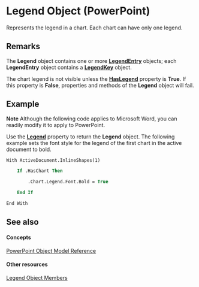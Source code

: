 
# Legend Object (PowerPoint)

Represents the legend in a chart. Each chart can have only one legend.


## Remarks

 The **Legend** object contains one or more **[LegendEntry](c92ddccd-92a3-bec9-cdcd-efd82c77706b.md)** objects; each **LegendEntry** object contains a **[LegendKey](98e8b9c3-b53e-9595-9389-6f92a6d730f4.md)** object.

The chart legend is not visible unless the  **[HasLegend](084f7de3-b0ed-d7b3-3b24-465e74afa167.md)** property is **True**. If this property is **False**, properties and methods of the **Legend** object will fail.


## Example




 **Note**  Although the following code applies to Microsoft Word, you can readily modify it to apply to PowerPoint.

Use the  **[Legend](1bd67a75-9dd4-2d8c-99b5-82bc91cf85d9.md)** property to return the **Legend** object. The following example sets the font style for the legend of the first chart in the active document to bold.




```vb
With ActiveDocument.InlineShapes(1)

    If .HasChart Then

        .Chart.Legend.Font.Bold = True

    End If

End With
```


## See also


#### Concepts


[PowerPoint Object Model Reference](00acd64a-5896-0459-39af-98df2849849e.md)
#### Other resources


[Legend Object Members](138eddc7-3b48-bc0a-163b-3e6f7560ed97.md)

